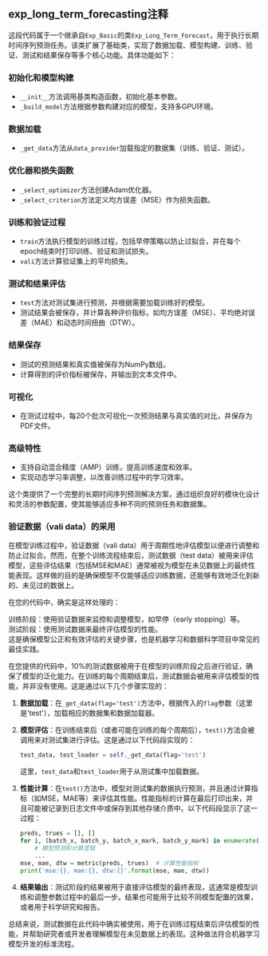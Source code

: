 ## exp_long_term_forecasting注释
这段代码属于一个继承自`Exp_Basic`的类`Exp_Long_Term_Forecast`，用于执行长期时间序列预测任务。该类扩展了基础类，实现了数据加载、模型构建、训练、验证、测试和结果保存等多个核心功能。具体功能如下：

### 初始化和模型构建
- `__init__`方法调用基类构造函数，初始化基本参数。
- `_build_model`方法根据参数构建对应的模型，支持多GPU环境。

### 数据加载
- `_get_data`方法从`data_provider`加载指定的数据集（训练、验证、测试）。

### 优化器和损失函数
- `_select_optimizer`方法创建Adam优化器。
- `_select_criterion`方法定义均方误差（MSE）作为损失函数。

### 训练和验证过程
- `train`方法执行模型的训练过程，包括早停策略以防止过拟合，并在每个epoch结束时打印训练、验证和测试损失。
- `vali`方法计算验证集上的平均损失。

### 测试和结果评估
- `test`方法对测试集进行预测，并根据需要加载训练好的模型。
- 测试结果会被保存，并计算各种评价指标，如均方误差（MSE）、平均绝对误差（MAE）和动态时间扭曲（DTW）。

### 结果保存
- 测试的预测结果和真实值被保存为NumPy数组。
- 计算得到的评价指标被保存，并输出到文本文件中。

### 可视化
- 在测试过程中，每20个批次可视化一次预测结果与真实值的对比，并保存为PDF文件。

### 高级特性
- 支持自动混合精度（AMP）训练，提高训练速度和效率。
- 实现动态学习率调整，以改善训练过程中的学习效率。

这个类提供了一个完整的长期时间序列预测解决方案，通过组织良好的模块化设计和灵活的参数配置，使其能够适应多种不同的预测任务和数据集。  
### 验证数据（vali data）的采用
在模型训练过程中，验证数据（vali data）用于周期性地评估模型以便进行调整和防止过拟合。然而，在整个训练流程结束后，测试数据（test data）被用来评估模型，这些评估结果（包括MSE和MAE）通常被视为模型在未见数据上的最终性能表现。这样做的目的是确保模型不仅能够适应训练数据，还能够有效地泛化到新的、未见过的数据上。  

在您的代码中，确实是这样处理的：  

训练阶段：使用验证数据来监控和调整模型，如早停（early stopping）等。  
测试阶段：使用测试数据来最终评估模型的性能。  
这是确保模型公正和有效评估的关键步骤，也是机器学习和数据科学项目中常见的最佳实践。  

在您提供的代码中，10%的测试数据被用于在模型的训练阶段之后进行验证，确保了模型的泛化能力。在训练的每个周期结束后，测试数据会被用来评估模型的性能，并非没有使用。这是通过以下几个步骤实现的：

1. **数据加载**：在`_get_data(flag='test')`方法中，根据传入的`flag`参数（这里是'test'），加载相应的数据集和数据加载器。

2. **模型评估**：在训练结束后（或者可能在训练的每个周期后），`test()`方法会被调用来对测试集进行评估。这是通过以下代码段实现的：
   ```python
   test_data, test_loader = self._get_data(flag='test')
   ```
   这里，`test_data`和`test_loader`用于从测试集中加载数据。

3. **性能计算**：在`test()`方法中，模型对测试集的数据执行预测，并且通过计算指标（如MSE，MAE等）来评估其性能。性能指标的计算在最后打印出来，并且可能被记录到日志文件中或保存到其他存储介质中。以下代码段显示了这一过程：
   ```python
   preds, trues = [], []
   for i, (batch_x, batch_y, batch_x_mark, batch_y_mark) in enumerate(test_loader):
       # 模型预测和计算逻辑
       ...
   mse, mae, dtw = metric(preds, trues)  # 计算性能指标
   print('mse:{}, mae:{}, dtw:{}'.format(mse, mae, dtw))
   ```

4. **结果输出**：测试阶段的结果被用于直接评估模型的最终表现，这通常是模型训练和调整参数过程中的最后一步。结果也可能用于比较不同模型配置的效果，或者用于科学研究和报告。

总结来说，测试数据在此代码中确实被使用，用于在训练过程结束后评估模型的性能，并帮助研究者或开发者理解模型在未见数据上的表现。这种做法符合机器学习模型开发的标准流程。
